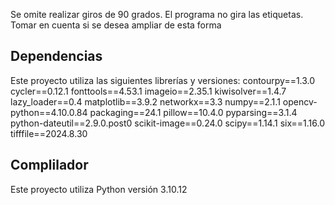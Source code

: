 Se omite realizar giros de 90 grados. El programa no gira las etiquetas. 
Tomar en cuenta si se desea ampliar de esta forma

## Dependencias

Este proyecto utiliza las siguientes librerías y versiones:
contourpy==1.3.0
cycler==0.12.1
fonttools==4.53.1
imageio==2.35.1
kiwisolver==1.4.7
lazy_loader==0.4
matplotlib==3.9.2
networkx==3.3
numpy==2.1.1
opencv-python==4.10.0.84
packaging==24.1
pillow==10.4.0
pyparsing==3.1.4
python-dateutil==2.9.0.post0
scikit-image==0.24.0
scipy==1.14.1
six==1.16.0
tifffile==2024.8.30


## Complilador

Este proyecto utiliza Python versión 3.10.12

